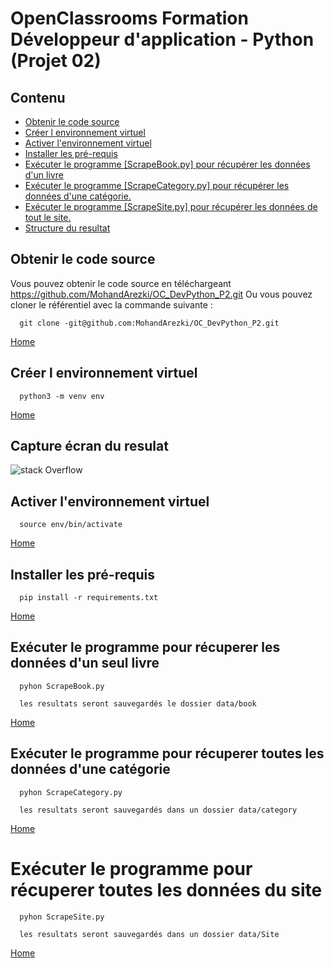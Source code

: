 # OpenClassrooms Formation Développeur d'application - Python (Projet 02)
 ## Contenu

  - [Obtenir le code source](#obtenir-le-code-source)
  - [Créer l environnement virtuel](#creer-l-environnement-virtuel)
  - [Activer l'environnement virtuel](#activer-l-environnement-virtuel)
  - [Installer les pré-requis](#installer-les-pre-requis)
  - [Exécuter le programme [ScrapeBook.py] pour récupérer les données d'un livre](#executer-le-programme-scrapebook.py)
  - [Exécuter le programme [ScrapeCategory.py] pour récupérer les données d'une catégorie.](#executer-le-programme-scrapcategory.py)
  - [Exécuter le programme [ScrapeSite.py] pour récupérer les données de tout le site.](#executer-le-programme-scrapesite.py)
  - [Structure du resultat ](structure.md)
## <a id="obtenir-le-code-source" />Obtenir le code source

  Vous pouvez obtenir le code source en téléchargeant https://github.com/MohandArezki/OC_DevPython_P2.git
Ou vous pouvez cloner le référentiel avec la commande suivante :

      git clone -git@github.com:MohandArezki/OC_DevPython_P2.git
  [Home](#contenu)

## <a id="creer-l-environnement-virtuel" />Créer l environnement virtuel

      python3 -m venv env

  [Home](#contenu)

## <a id="capture-ecran-du-resulat" />Capture écran du resulat
![stack Overflow](http://lmsotfy.com/so.png)

## <a id="activer-l-environnement-virtuel" /> Activer l'environnement virtuel

      source env/bin/activate

[Home](#contenu)

## <a id="installer-les-pre-requis" /> Installer les pré-requis   

      pip install -r requirements.txt

[Home](#contenu)


## <a id="executer-le-programme-scrapebook.py"/> Exécuter le programme pour récuperer les données d'un seul livre

      pyhon ScrapeBook.py

      les resultats seront sauvegardés le dossier data/book
      
[Home](#contenu)


## <a id="executer-le-programme-scrapecategory.py"/> Exécuter le programme pour récuperer toutes les données d'une catégorie

      pyhon ScrapeCategory.py

      les resultats seront sauvegardés dans un dossier data/category

[Home](#contenu)

# <a id="executer-le-programme-scrapesite.py"/> Exécuter le programme pour récuperer toutes les données du site

      pyhon ScrapeSite.py

      les resultats seront sauvegardés dans un dossier data/Site

[Home](#contenu)
